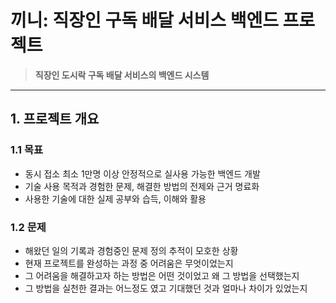 # 끼니: 직장인 구독 배달 서비스 백엔드 프로젝트

> **직장인 도시락 구독 배달 서비스의 백엔드 시스템**

---

## 1. 프로젝트 개요

### 1.1 목표
- 동시 접소 최소 1만명 이상 안정적으로 실사용 가능한 백엔드 개발
- 기술 사용 목적과 경험한 문제, 해결한 방법의 전제와 근거 명료화
- 사용한 기술에 대한 실제 공부와 습득, 이해와 활용

### 1.2 문제
- 해왔던 일의 기록과 경험중인 문제 정의 추적이 모호한 상황
- 현재 프로젝트를 완성하는 과정 중 어려움은 무엇이었는지
- 그 어려움을 해결하고자 하는 방법은 어떤 것이었고 왜 그 방법을 선택했는지
- 그 방법을 실천한 결과는 어느정도 였고 기대했던 것과 얼마나 차이가 있었는지